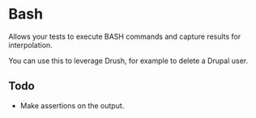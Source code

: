 # Bash

Allows your tests to execute BASH commands and capture results for interpolation.

You can use this to leverage Drush, for example to delete a Drupal user.

## Todo

- Make assertions on the output.
